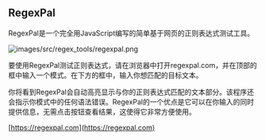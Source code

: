 ## RegexPal

RegexPal是一个完全用JavaScript编写的简单基于网页的正则表达式测试工具。

![images/src/regex_tools/regexpal.png](images/src/regex_tools/regexpal.png)

要使用RegexPal测试正则表达式，请在浏览器中打开regexpal.com，并在顶部的框中输入一个模式。在下方的框中，输入你想匹配的目标文本。

你将看到RegexPal会自动高亮显示与你的正则表达式匹配的文本部分。该程序还会指示你模式中的任何语法错误。RegexPal的一个优点是它可以在你输入的同时提供信息，无需点击按钮查看结果，这使得它非常方便使用。

[https://regexpal.com](https://regexpal.com)
